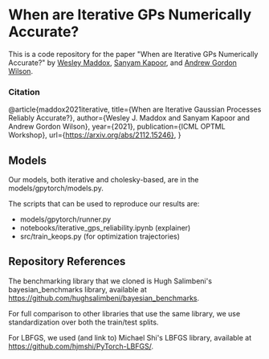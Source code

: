 # When are Iterative GPs Numerically Accurate?

This is a code repository for the paper "When are Iterative GPs Numerically Accurate?" by [Wesley Maddox](https://wjmaddox.github.io), [Sanyam Kapoor](https://sanyamkapoor.com), and [Andrew Gordon Wilson](https://cims.nyu.edu/~andrewgw/). 

### Citation

@article{maddox2021iterative,
      title={When are Iterative Gaussian Processes Reliably Accurate?}, 
      author={Wesley J. Maddox and Sanyam Kapoor and Andrew Gordon Wilson},
      year={2021},
      publication={ICML OPTML Workshop},
      url={https://arxiv.org/abs/2112.15246},
}

## Models

Our models, both iterative and cholesky-based, are in the models/gpytorch/models.py.

The scripts that can be used to reproduce our results are: 
- models/gpytorch/runner.py
- notebooks/iterative_gps_reliability.ipynb (explainer)
- src/train_keops.py (for optimization trajectories)

## Repository References

The benchmarking library that we cloned is Hugh Salimbeni's bayesian_benchmarks library, available at https://github.com/hughsalimbeni/bayesian_benchmarks.

For full comparison to other libraries that use the same library, we use standardization over both the train/test splits.

For LBFGS, we used (and link to) Michael Shi's LBFGS library, available at https://github.com/hjmshi/PyTorch-LBFGS/.

